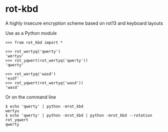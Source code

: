 # rot-kbd

A highly insecure encryption scheme based on rot13 and keyboard layouts

Use as a Python module

```pycon
>>> from rot_kbd import *

>>> rot_wertyq('qwerty')
'wertyu'
>>> rot_yqwert(rot_wertyq('qwerty'))
'qwerty'

>>> rot_wertyq('wasd')
'esdf'
>>> rot_yqwert(rot_wertyq('wasd'))
'wasd'
```

Or on the command line

```console
$ echo 'qwerty' | python -mrot_kbd
wertyu
$ echo 'qwerty' | python -mrot_kbd | python -mrot_kbd --rotation rot_yqwert
qwerty
```
